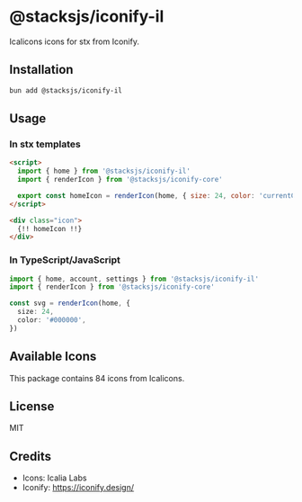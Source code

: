 # @stacksjs/iconify-il

Icalicons icons for stx from Iconify.

## Installation

```bash
bun add @stacksjs/iconify-il
```

## Usage

### In stx templates

```html
<script>
  import { home } from '@stacksjs/iconify-il'
  import { renderIcon } from '@stacksjs/iconify-core'

  export const homeIcon = renderIcon(home, { size: 24, color: 'currentColor' })
</script>

<div class="icon">
  {!! homeIcon !!}
</div>
```

### In TypeScript/JavaScript

```typescript
import { home, account, settings } from '@stacksjs/iconify-il'
import { renderIcon } from '@stacksjs/iconify-core'

const svg = renderIcon(home, {
  size: 24,
  color: '#000000',
})
```

## Available Icons

This package contains 84 icons from Icalicons.

## License

MIT



## Credits

- Icons: Icalia Labs
- Iconify: https://iconify.design/
